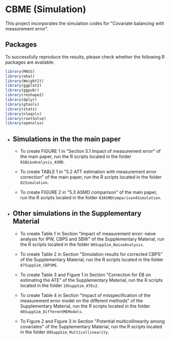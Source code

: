 # CBME (Simulation)

This project incorporates the simulation codes for "Covariate balancing with measurement error".

## Packages

To successfully reproduce the results, please check whether the following R packages are available:

```R
library(MASS)
library(ebal)
library(WeightIt)
library(ggplot2)
library(ggpubr)
library(reshape2)
library(dplyr)
library(gtools)
library(stats)
library(nleqslv)
library(rootSolve)
library(openxlsx)
```

* ## Simulations in the the main paper

  * To create FIGURE 1 in "Section 5.1 Impact of measurement error" of the main paper, run the R scripts located in the folder `01BiasAnalysis_ASMD`.
 
  * To create TABLE 1 in "5.2 ATT estimation with measurement error correction" of the main paper, run the R scripts located in the folder `02Simulation`.
 
  * To create FIGURE 2 in "5.3 ASMD comparison" of the main paper, run the R scripts located in the folder `03ASMDComparison4Simulation`.

* ## Other simulations in the Supplementary Material

  * To create Table 1 in Section "Impact of measurement error: naive analysis for IPW, CBPS and SBW" of the Supplementary Material, run the R scripts located in the folder `06SuppSim_NaiveAnalysis`.
 
  * To create Table 2 in Section "Simulation results for corrected CBPS" of the Supplementary Material, run the R scripts located in the folder `07SuppSim_CBPSME`.
 
  * To create Table 3 and Figure 1 in Section "Correction for EB on estimating the ATE" of the Supplementary Material, run the R scripts located in the folder `10SuppSim_ATEv2`.
 
  * To create Table 4 in Section "Impact of misspecification of the measurement error model on the different methods" of the Supplementary Material, run the R scripts located in the folder `08SuppSim_DifferentMEModels`.
 
  * To Figure 2 and Figure 3 in Section "Potential multicollinearity among covariates" of the Supplementary Material, run the R scripts located in the folder `09SuppSim_Multicollinearity`.
